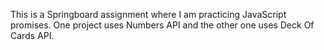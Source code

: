 This is a Springboard assignment where I am practicing JavaScript promises. One
project uses Numbers API and the other one uses Deck Of Cards API.
